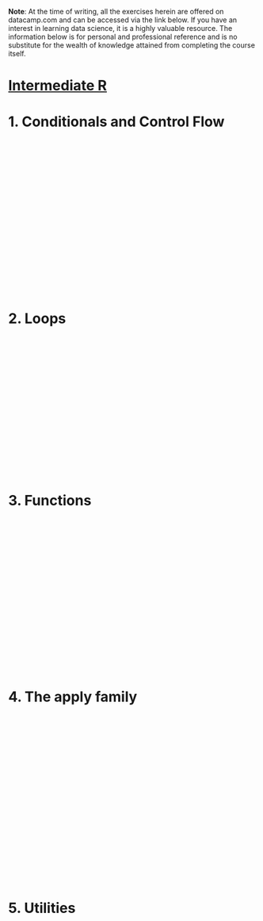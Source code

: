**Note**: At the time of writing, all the exercises herein are offered on datacamp.com and can be accessed via the link below. If you have an interest in learning data science, it is a highly valuable resource. The information below is for personal and professional reference and is no substitute for the wealth of knowledge attained from completing the course itself.
# [Intermediate R](https://www.datacamp.com/courses/intermediate-r)

# 1. Conditionals and Control Flow

## 
```

```
## 
```

```
## 
```

```
## 
```

```
## 
```

```
## 
```

```
## 
```

```
## 
```

```
## 
```

```
## 
```

```
## 
```

```


# 2. Loops

## 
```

```
## 
```

```
## 
```

```
## 
```

```
## 
```

```
## 
```

```
## 
```

```
## 
```

```
## 
```

```
## 
```

```


# 3. Functions

## 
```

```
## 
```

```
## 
```

```
## 
```

```
## 
```

```
## 
```

```
## 
```

```
## 
```

```
## 
```

```
## 
```

```
## 
```

```


# 4. The apply family 

## 
```

```
## 
```

```
## 
```

```
## 
```

```
## 
```

```
## 
```

```
## 
```

```
## 
```

```
## 
```

```
## 
```

```
## 
```

```
## 
```

```


# 5. Utilities

## 
```

```
## 
```

```
## 
```

```
## 
```

```
## 
```

```
## 
```

```
## 
```

```
## 
```

```
## 
```

```
## 
```

```
## 
```

```
## 
```

```
## 
```

```
## 
```

```
